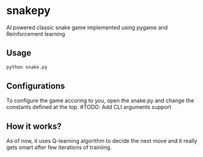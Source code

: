 # snakepy
AI powered classic snake game implemented using pygame and Reinforcement learning

## Usage

```sh
python snake.py
```

## Configurations

To configure the game accoring to you, open the snake.py and change the constants defined at the top.
#TODO: Add CLI arguments support

## How it works?
As of now, it uses Q-learning algorithm to decide the next move and it really gets smart after few iterations of trainiing.
